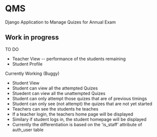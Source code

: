 # QMS
Django Application to Manage Quizes for Annual Exam

Work in progress
----------------

TO DO
* Teacher View -- performance of the students remaining
* Student Profile

Currently Working (Buggy)
* Student View
* Student can view all the attempted Quizes
* Stuedent can view all the unattempted Quizes
* Student can only attempt those quizes that are of previous timings
* Student can only see (not attempt) the quizes that are not yet started
* Teachers can see the students he teaches
* If a teacher login, the teachers home page will be displayed
* Similary if student logs in, the student homepage will be displayed
* Currently the differentiation is based on the 'is_staff' attribute of auth_user table
